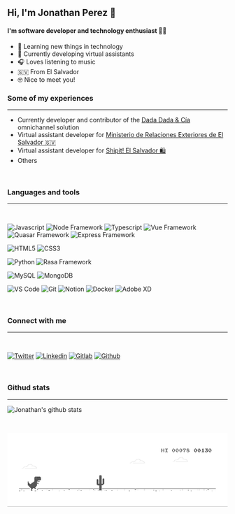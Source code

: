 ## Hi, I'm Jonathan Perez 👋

#### I'm software developer and technology enthusiast 👨‍💻

- 📝 Learning new things in technology
- 🤖 Currently developing virtual assistants
- 🎧 Loves listening to music
- 🇸🇻 From El Salvador
- 🤓 Nice to meet you!

### Some of my experiences

---

- Currently developer and contributor of the [Dada Dada & Cía](http://dada-dada.com/ "Dada Dada & Cía") omnichannel solution
- Virtual assistant developer for [Ministerio de Relaciones Exteriores de El Salvador 🇸🇻](https://rree.gob.sv/ "Ministerio de Relaciones Exteriores de El Salvador")
- Virtual assistant developer for [Shipit! El Salvador 🛍](https://www.instagram.com/shipitsv/ "Shipit! El Salvador")
- Others

<br/>

### Languages and tools

---

<br/>

![Javascript](https://img.shields.io/badge/JavaScript-323330?style=for-the-badge&logo=javascript&logoColor=F7DF1E "Javascript badge")
![Node Framework](https://img.shields.io/badge/Node.js-339933?style=for-the-badge&logo=nodedotjs&logoColor=white "Node framework badge")
![Typescript](https://img.shields.io/badge/TypeScript-007ACC?style=for-the-badge&logo=typescript&logoColor=white "Typescript badge")
![Vue Framework](https://img.shields.io/badge/Vue.js-35495E?style=for-the-badge&logo=vuedotjs&logoColor=4FC08D "Vue framework badge")
![Quasar Framework](https://img.shields.io/badge/Quasar-1976D2.svg?style=for-the-badge&logo=Quasar&logoColor=white "Quasar framework badge")
![Express Framework](https://img.shields.io/badge/Express-000000.svg?style=for-the-badge&logo=Express&logoColor=white "Express framework badge")

![HTML5](https://img.shields.io/badge/HTML5-E34F26.svg?style=for-the-badge&logo=HTML5&logoColor=white "HTML5 badge")
![CSS3](https://img.shields.io/badge/CSS3-1572B6.svg?style=for-the-badge&logo=CSS3&logoColor=white "CSS3 badge")

![Python](https://img.shields.io/badge/Python-FFD43B?style=for-the-badge&logo=python&logoColor=blue "Python badge")
![Rasa Framework](https://img.shields.io/badge/Rasa-5A17EE.svg?style=for-the-badge&logo=Rasa&logoColor=white "Rasa framework badge")

![MySQL](https://img.shields.io/badge/MySQL-4479A1.svg?style=for-the-badge&logo=MySQL&logoColor=white "MySQL badge")
![MongoDB](https://img.shields.io/badge/MongoDB-47A248.svg?style=for-the-badge&logo=MongoDB&logoColor=white "MongoDB  badge")

![VS Code](https://img.shields.io/badge/VSCode-0078D4?style=for-the-badge&logo=visual%20studio%20code&logoColor=white "VS code badge")
![Git](https://img.shields.io/badge/Git-F05032.svg?style=for-the-badge&logo=Git&logoColor=white "Git badge")
![Notion](https://img.shields.io/badge/Notion-000000.svg?style=for-the-badge&logo=Notion&logoColor=white "Notion badge")
![Docker](https://img.shields.io/badge/Docker-2496ED.svg?style=for-the-badge&logo=Docker&logoColor=white "Docker badge")
![Adobe XD](https://img.shields.io/badge/Adobe%20XD-FF61F6.svg?style=for-the-badge&logo=Adobe-XD&logoColor=white "Adobe XD badge")

<br/>

### Connect with me

---

<br/>

[![Twitter](https://img.shields.io/badge/twitter-%231DA1F2.svg?&style=for-the-badge&logo=twitter&logoColor=white "Twitter account")](https://twitter.com/jonathans99_)
[![Linkedin](https://img.shields.io/badge/linkedin-%230077B5.svg?&style=for-the-badge&logo=linkedin&logoColor=white "Linkedin account")](https://www.linkedin.com/in/jonathan-perez-a229a2162/)
[![Gitlab](https://img.shields.io/badge/gitlab-%23330f63.svg?&style=for-the-badge&logo=gitlab&logoColor=white "Gitlab account")](https://gitlab.com/Jonathans99)
[![Github](https://img.shields.io/badge/GitHub-181717.svg?style=for-the-badge&logo=GitHub&logoColor=white "Github account")](https://github.com/jonathans-99)

<br/>

### Githud stats

---

![Jonathan's github stats](https://github-readme-stats.vercel.app/api?username=jonathans-99&theme=dark&show_icons=true&count_private=true)

<br/>

[![Chrome dinosaur](https://raw.githubusercontent.com/praveenscience/praveenscience/master/dino.gif "Chrome dinosaur")](https://dino-chrome.com/)
